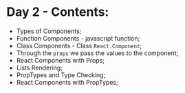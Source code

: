 # Day 2 - Contents: 

* Types of Components; 
* Function Components - javascript function; 
* Class Components - Class `React.Component`; 
* Through the `props` we pass the values to the component; 
* React Components with Props; 
* Lists Rendering; 
* PropTypes and Type Checking; 
* React Components with PropTypes; 
